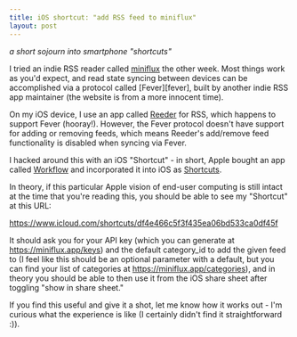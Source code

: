 ```yaml
---
title: iOS shortcut: "add RSS feed to miniflux"
layout: post
---
```


_a short sojourn into smartphone "shortcuts"_

I tried an indie RSS reader called [miniflux][miniflux] the other week.
Most things work as you'd expect, and read state syncing between devices can be accomplished via a protocol called [Fever][fever], built by another indie RSS app maintainer (the website is from a more innocent time).

On my iOS device, I use an app called [Reeder][reeder] for RSS, which happens to support Fever (hooray!).
However, the Fever protocol doesn't have support for adding or removing feeds, which means Reeder's add/remove feed functionality is disabled when syncing via Fever.

I hacked around this with an iOS "Shortcut" - in short, Apple bought an app called [Workflow][workflow] and incorporated it into iOS as [Shortcuts][shortcuts].

In theory, if this particular Apple vision of end-user computing is still intact at the time that you're reading this, you should be able to see my "Shortcut" at this URL:

https://www.icloud.com/shortcuts/df4e466c5f3f435ea06bd533ca0df45f

It should ask you for your API key (which you can generate at https://miniflux.app/keys) and the default category_id to add the given feed to (I feel like this should be an optional parameter with a default, but you can find your list of categories at https://miniflux.app/categories), and in theory you should be able to then use it from the iOS share sheet after toggling "show in share sheet."

If you find this useful and give it a shot, let me know how it works out - I'm curious what the experience is like (I certainly didn't find it straightforward :)).

[miniflux]: https://miniflux.app/
[reeder]: https://reederapp.com/
[workflow]: https://workflow.is/
[shortcuts]: https://support.apple.com/en-us/HT208309
